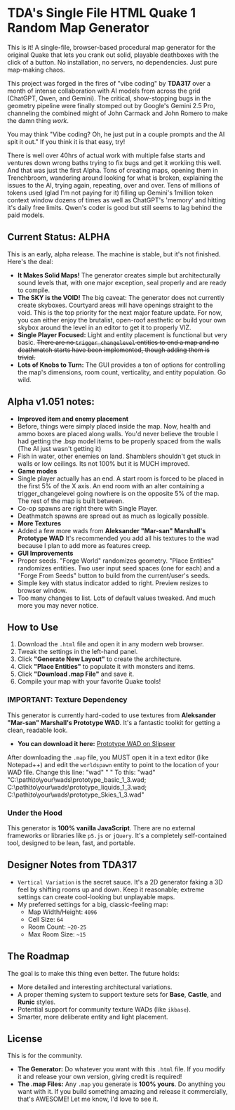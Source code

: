 # TDA's Single File HTML Quake 1 Random Map Generator

This is it! A single-file, browser-based procedural map generator for the original Quake that lets you crank out solid, playable deathboxes with the click of a button. No installation, no servers, no dependencies. Just pure map-making chaos.

This project was forged in the fires of "vibe coding" by **TDA317** over a month of intense collaboration with AI models from across the grid (ChatGPT, Qwen, and Gemini). The critical, show-stopping bugs in the geometry pipeline were finally stomped out by Google's Gemini 2.5 Pro, channeling the combined might of John Carmack and John Romero to make the damn thing *work*.

You may think "Vibe coding? Oh, he just put in a couple prompts and the AI spit it out." 
If you think it is that easy, try!

There is well over 40hrs of actual work with multiple false starts and ventures down wrong baths trying to fix bugs and get it workiing this well. And that was just the first Alpha. Tons of creating maps, opening them in Trenchbroom, wandering around looking for what is broken, explaining the issues to the AI, trying again, repeating, over and over. Tens of millions of tokens used (glad I'm not paying for it) filling up Gemini's 1million token context window dozens of times as well as ChatGPT's 'memory' and hitting it's daily free limits. Qwen's coder is good but still seems to lag behind the paid models. 

## Current Status: ALPHA

This is an early, alpha release. The machine is stable, but it's not finished. Here's the deal:

*   **It Makes Solid Maps!** The generator creates simple but architecturally sound levels that, with one major exception, seal properly and are ready to compile.
*   **The SKY is the VOID!** The big caveat: The generator does not currently create skyboxes. Courtyard areas will have openings straight to the void. This is the top priority for the next major feature update. For now, you can either enjoy the brutalist, open-roof aesthetic or build your own skybox around the level in an editor to get it to properly VIZ.
*   **Single Player Focused:** Light and entity placement is functional but very basic. ~~There are no `trigger_changelevel` entities to end a map and no deathmatch starts have been implemented, though adding them is trivial.~~
*   **Lots of Knobs to Turn:** The GUI provides a ton of options for controlling the map's dimensions, room count, verticality, and entity population. Go wild.

## Alpha v1.051 notes:
*   **Improved item and enemy placement**
* Before, things were simply placed inside the map. Now, health and ammo boxes are placed along walls. You'd never believe the trouble I had getting the .bsp model items to be properly spaced from the walls (The AI just wasn't getting it)
* Fish in water, other enemies on land. Shamblers shouldn't get stuck in walls or low ceilings. Its not 100% but it is MUCH improved. 
*   **Game modes** 
* Single player actually has an end. A start room is forced to be placed in the first 5% of the X axis. An end room with an alter containing a trigger_changelevel going nowhere is on the opposite 5% of the map. The rest of the map is built between.
* Co-op spawns are right there with Single Player.
* Deathmatch spawns are spread out as much as logically possible.
*  **More Textures**
*   Added a few more wads from **Aleksander "Mar-san" Marshall's Prototype WAD** It's recommended you add all his textures to the wad because I plan to add more as features creep.
*   **GUI Improvements**
*   Proper seeds. "Forge World" randomizes geometry. "Place Entities" randomizes entities. Two user input seed spaces (one for each) and a "Forge From Seeds" button to build from the current/user's seeds.
*   Simple key with status indicator added to right. Preview resizes to browser window.
*   Too many changes to list. Lots of default values tweaked. And much more you may never notice.

## How to Use

1.  Download the `.html` file and open it in any modern web browser.
2.  Tweak the settings in the left-hand panel.
3.  Click **"Generate New Layout"** to create the architecture.
4.  Click **"Place Entities"** to populate it with monsters and items.
5.  Click **"Download .map File"** and save it.
6.  Compile your map with your favorite Quake tools!

### **IMPORTANT: Texture Dependency**

This generator is currently hard-coded to use textures from **Aleksander "Mar-san" Marshall's Prototype WAD**. It's a fantastic toolkit for getting a clean, readable look.

*   **You can download it here:** [Prototype WAD on Slipseer](https://www.slipseer.com/index.php?resources/prototype-wad.263/)

After downloading the `.map` file, you MUST open it in a text editor (like Notepad++) and edit the `worldspawn` entity to point to the location of your WAD file. Change this line:
"wad" " "
To this:
"wad" "C:\path\to\your\wads\prototype_basic_1_3.wad; C:\path\to\your\wads\prototype_liquids_1_3.wad; C:\path\to\your\wads\prototype_Skies_1_3.wad"


### Under the Hood

This generator is **100% vanilla JavaScript**. There are no external frameworks or libraries like `p5.js` or `jQuery`. It's a completely self-contained tool, designed to be lean, fast, and portable.

## Designer Notes from TDA317

*   `Vertical Variation` is the secret sauce. It's a 2D generator faking a 3D feel by shifting rooms up and down. Keep it reasonable; extreme settings can create cool-looking but unplayable maps.
*   My preferred settings for a big, classic-feeling map:
    *   Map Width/Height: `4096`
    *   Cell Size: `64`
    *   Room Count: `~20-25`
    *   Max Room Size: `~15`

## The Roadmap

The goal is to make this thing even better. The future holds:

*   More detailed and interesting architectural variations.
*   A proper theming system to support texture sets for **Base**, **Castle**, and **Runic** styles.
*   Potential support for community texture WADs (like `ikbase`).
*   Smarter, more deliberate entity and light placement.

## License

This is for the community.

*   **The Generator:** Do whatever you want with this `.html` file. If you modify it and release your own version, giving credit is required!
*   **The .map Files:** Any `.map` you generate is **100% yours**. Do anything you want with it. If you build something amazing and release it commercially, that's AWESOME! Let me know, I'd love to see it.

